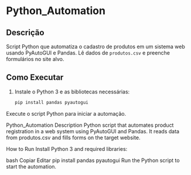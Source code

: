 # Python_Automation

## Descrição  
Script Python que automatiza o cadastro de produtos em um sistema web usando PyAutoGUI e Pandas. Lê dados de `produtos.csv` e preenche formulários no site alvo.

## Como Executar  
1. Instale o Python 3 e as bibliotecas necessárias:  
   ```bash
   pip install pandas pyautogui
Execute o script Python para iniciar a automação.

Python_Automation
Description
Python script that automates product registration in a web system using PyAutoGUI and Pandas. It reads data from produtos.csv and fills forms on the target website.

How to Run
Install Python 3 and required libraries:

bash
Copiar
Editar
pip install pandas pyautogui
Run the Python script to start the automation.
